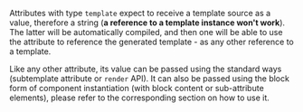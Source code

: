 Attributes with type `template` expect to receive a template source as a value, therefore a string (__a reference to a template instance won't work__). The latter will be automatically compiled, and then one will be able to use the attribute to reference the generated template - as any other reference to a template.

Like any other attribute, its value can be passed using the standard ways (subtemplate attribute or `render` API). It can also be passed using the block form of component instantiation (with block content or sub-attribute elements), please refer to the corresponding section on how to use it.
